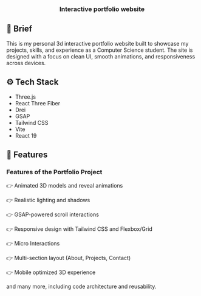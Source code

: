 <div align="center">
  <h3 align="center">Interactive portfolio website</h3>
</div>



## <a name="brief">🤖 Brief</a>

This is my personal 3d interactive portfolio website built to showcase my projects, skills, and experience as a Computer Science student. The site is designed with a focus on clean UI, smooth animations, and responsiveness across devices.

## <a name="tech-stack">⚙️ Tech Stack</a>

- Three.js
- React Three Fiber
- Drei
- GSAP
- Tailwind CSS
- Vite
- React 19

## <a name="features">🔋 Features</a>

### Features of the Portfolio Project

👉 Animated 3D models and reveal animations

👉 Realistic lighting and shadows

👉 GSAP-powered scroll interactions

👉 Responsive design with Tailwind CSS and Flexbox/Grid

👉 Micro Interactions

👉 Multi-section layout (About, Projects, Contact)

👉 Mobile optimized 3D experience

and many more, including code architecture and reusability.
